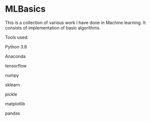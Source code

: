 # MLBasics

This is a collection of various work I have done in Machine learning. It consists of implementation of basic algorithms.

Tools used:

Python 3.8

Anaconda

tensorflow

numpy

sklearn

pickle

matplotlib

pandas
